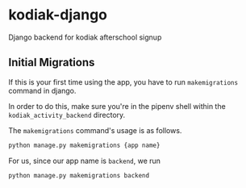 # kodiak-django
Django backend for kodiak afterschool signup

## Initial Migrations
If this is your first time using the app, you have to run  `makemigrations` command in django.

In order to do this, make sure you're in the pipenv shell within the `kodiak_activity_backend` directory.

The `makemigrations` command's usage is as follows.
```bash
python manage.py makemigrations {app name}
```

For us, since our app name is `backend`, we run
```bash
python manage.py makemigrations backend
```
